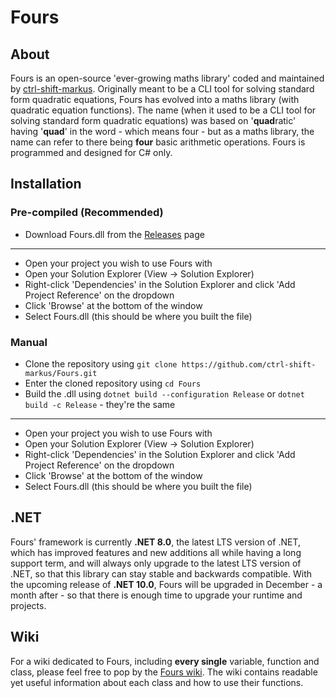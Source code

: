 # Fours

## About
Fours is an open-source 'ever-growing maths library' coded and maintained by [ctrl-shift-markus](https://www.github.com/ctrl-shift-markus). Originally meant to be a CLI tool for solving standard form quadratic equations, Fours has evolved into a maths library (with quadratic equation functions). The name (when it used to be a CLI tool for solving standard form quadratic equations) was based on '**quad**ratic' having '**quad**' in the word - which means four - but as a maths library, the name can refer to there being **four** basic arithmetic operations. Fours is programmed and designed for C# only.

## Installation
### Pre-compiled (Recommended)
- Download Fours.dll from the [Releases](https://www.github.com/ctrl-shift-markus/fours/releases) page
---
- Open your project you wish to use Fours with
- Open your Solution Explorer (View -> Solution Explorer)
- Right-click 'Dependencies' in the Solution Explorer and click 'Add Project Reference' on the dropdown
- Click 'Browse' at the bottom of the window
- Select Fours.dll (this should be where you built the file)

### Manual
- Clone the repository using `git clone https://github.com/ctrl-shift-markus/Fours.git`
- Enter the cloned repository using `cd Fours`
- Build the .dll using `dotnet build --configuration Release` or `dotnet build -c Release` - they're the same
---
- Open your project you wish to use Fours with
- Open your Solution Explorer (View -> Solution Explorer)
- Right-click 'Dependencies' in the Solution Explorer and click 'Add Project Reference' on the dropdown
- Click 'Browse' at the bottom of the window
- Select Fours.dll (this should be where you built the file)

## .NET
Fours' framework is currently **.NET 8.0**, the latest LTS version of .NET, which has improved features and new additions all while having a long support term, and will always only upgrade to the latest LTS version of .NET, so that this library can stay stable and backwards compatible. With the upcoming release of **.NET 10.0**, Fours will be upgraded in December - a month after - so that there is enough time to upgrade your runtime and projects.

## Wiki
For a wiki dedicated to Fours, including **every single** variable, function and class, please feel free to pop by the [Fours wiki](https://github.com/ctrl-shift-markus/Fours/wiki). The wiki contains readable yet useful information about each class and how to use their functions.
